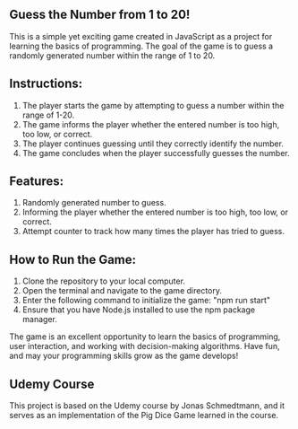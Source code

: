 ## Guess the Number from 1 to 20!

This is a simple yet exciting game created in JavaScript as a project for learning the basics of programming. The goal of the game is to guess a randomly generated number within the range of 1 to 20.

## Instructions:
1. The player starts the game by attempting to guess a number within the range of 1-20.
2. The game informs the player whether the entered number is too high, too low, or correct.
3. The player continues guessing until they correctly identify the number.
4. The game concludes when the player successfully guesses the number.

## Features:
1. Randomly generated number to guess.
2. Informing the player whether the entered number is too high, too low, or correct.
3. Attempt counter to track how many times the player has tried to guess.

## How to Run the Game:
1. Clone the repository to your local computer.
2. Open the terminal and navigate to the game directory.
3. Enter the following command to initialize the game:
"npm run start"
4. Ensure that you have Node.js installed to use the npm package manager.

The game is an excellent opportunity to learn the basics of programming, user interaction, and working with decision-making algorithms. Have fun, and may your programming skills grow as the game develops!

## Udemy Course

This project is based on the Udemy course by Jonas Schmedtmann, and it serves as an implementation of the Pig Dice Game learned in the course.
